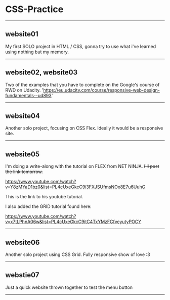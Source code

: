 # CSS-Practice

---

## website01

My first SOLO project in HTML / CSS, gonna try to use what i've learned using nothing but my memory.

---

## website02, website03

Two of the examples that you have to complete on the Google's course of RWD on Udacity.
'https://eu.udacity.com/course/responsive-web-design-fundamentals--ud893'

---

## website04

Another solo project, focusing on CSS Flex. Ideally it would be a responsive site.

---

## website05

I'm doing a write-along with the tutorial on FLEX from NET NINJA. 
~~I'll post the link tomorrow.~~

https://www.youtube.com/watch?v=Y8zMYaD1bz0&list=PL4cUxeGkcC9i3FXJSUfmsNOx8E7u6UuhG

This is the link to his youtube tutorial.

I also added the GRID tutorial found here:

https://www.youtube.com/watch?v=x7tLPhnA06w&list=PL4cUxeGkcC9itC4TxYMzFCfveyutyPOCY

---

## website06

Another solo project using CSS Grid. Fully responsive show of love :3

---

## webstie07

Just a quick website thrown together to test the menu button

---
